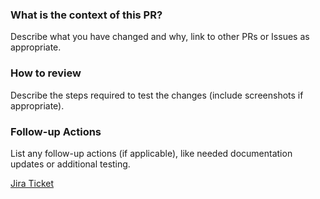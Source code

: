 ### What is the context of this PR?

Describe what you have changed and why, link to other PRs or Issues as appropriate.

### How to review

Describe the steps required to test the changes (include screenshots if appropriate).

### Follow-up Actions

List any follow-up actions (if applicable), like needed documentation updates or additional testing.

<!-- markdown-link-check-disable-next-line -->

[Jira Ticket](ADD_LINK_TO_JIRA_TICKET_HERE)
